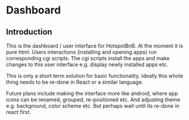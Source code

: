 # Dashboard

## Introduction

This is the dashboard / user interface for HotspotBnB. 
At the moment it is pure html. Users interactions (installing and opening apps) run corresponding cgi scripts.
The cgi scripts install the apps and make changes to this user interface e.g. display newly installed apps etc. 

This is only a short term solution for basic functionality. 
Ideally this whole thing needs to be re-done in React or a similar language.


Future plans include making the interface more like android, where app icons can be renamed, grouped, re-positioned etc.
And adjusting theme e.g. background, color scheme etc. But perhaps wait until its re-done in react first. 
